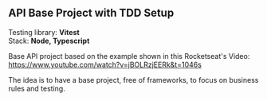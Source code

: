 ## API Base Project with TDD Setup

Testing library: **Vitest** <br>
Stack: **Node, Typescript**

Base API project based on the example shown in this Rocketseat's Video: <br>
https://www.youtube.com/watch?v=jBOLRzjEERk&t=1046s


The idea is to have a base project, free of frameworks, to focus on business rules and testing.